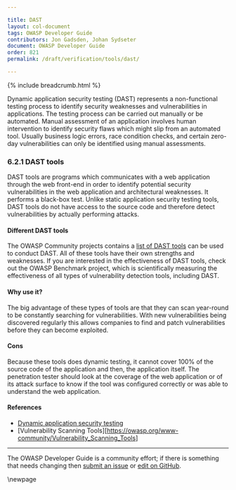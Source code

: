 ```yaml
---

title: DAST
layout: col-document
tags: OWASP Developer Guide
contributors: Jon Gadsden, Johan Sydseter
document: OWASP Developer Guide
order: 821
permalink: /draft/verification/tools/dast/

---
```


{% include breadcrumb.html %}

<style type="text/css">
.image-right {
  height: 180px;
  display: block;
  margin-left: auto;
  margin-right: auto;
  float: right;
}
</style>

Dynamic application security testing (DAST) represents a non-functional testing process to identify security weaknesses and vulnerabilities in applications. The testing process can be carried out manually or be automated. Manual assessment of an application involves human intervention to identify security flaws which might slip from an automated tool. Usually business logic errors, race condition checks, and certain zero-day vulnerabilities can only be identified using manual assessments.

### 6.2.1 DAST tools

DAST tools are programs which communicates with a web application through the web front-end in order to identify potential security vulnerabilities in the web application and architectural weaknesses. It performs a black-box test. Unlike static application security testing tools, DAST tools do not have access to the source code and therefore detect vulnerabilities by actually performing attacks.

#### Different DAST tools

The OWASP Community projects contains a [list of DAST tools](https://owasp.org/www-community/Vulnerability_Scanning_Tools) can be used to conduct DAST. All of these tools have their own strengths and weaknesses. If you are interested in the effectiveness of DAST tools, check out the OWASP Benchmark project, which is scientifically measuring the effectiveness of all types of vulnerability detection tools, including DAST.

#### Why use it?

The big advantage of these types of tools are that they can scan year-round to be constantly searching for vulnerabilities. With new vulnerabilities being discovered regularly this allows companies to find and patch vulnerabilities before they can become exploited.

#### Cons

Because these tools does dynamic testing, it cannot cover 100% of the source code of the application and then, the application itself. The penetration tester should look at the coverage of the web application or of its attack surface to know if the tool was configured correctly or was able to understand the web application.

#### References

* [Dynamic application security testing](https://en.wikipedia.org/wiki/Dynamic_application_security_testing)
* [Vulnerability Scanning Tools][https://owasp.org/www-community/Vulnerability_Scanning_Tools]

----

The OWASP Developer Guide is a community effort; if there is something that needs changing
then [submit an issue][issue080201] or [edit on GitHub][edit080201].

[crash]: https://crashoverride.com/open-source
[cscicd]: https://cheatsheetseries.owasp.org/cheatsheets/CI_CD_Security_Cheat_Sheet
[edit080201]: https://github.com/OWASP/www-project-developer-guide/blob/main/draft/08-verification/02-tools/01-dast.md
[issue080201]: https://github.com/OWASP/www-project-developer-guide/issues/new?labels=content&template=request.md&title=Update:%2008-verification/02-tools/01-dast

\newpage
